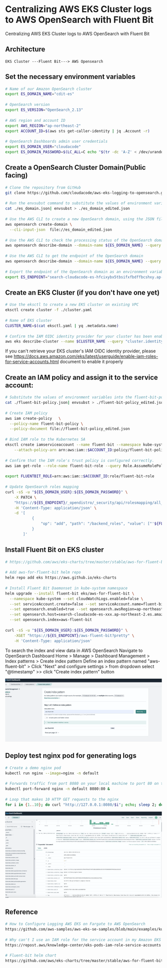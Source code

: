 # Centralizing AWS EKS Cluster logs to AWS OpenSearch with Fluent Bit
Centralizing AWS EKS Cluster logs to AWS OpenSearch with Fluent Bit

## Architecture
```
EKS Cluster ---Fluent Bit---> AWS Opensearch
```

## Set the necessary environment variables
```bash
# Name of our Amazon OpenSearch cluster
export ES_DOMAIN_NAME="cdit-es"

# OpenSearch version
export ES_VERSION="OpenSearch_2.13"

# AWS region and account ID
export AWS_REGION="ap-northeast-2"
export ACCOUNT_ID=$(aws sts get-caller-identity | jq .Account -r)

# OpenSearch Dashboards admin user credentials
export ES_DOMAIN_USER="cloudacode"
export ES_DOMAIN_PASSWORD=$(LC_ALL=C echo "$(tr -dc 'A-Z' < /dev/urandom | head -c1)$(tr -dc 'a-z' < /dev/urandom | head -c1)$(tr -dc '0-9' < /dev/urandom | head -c1)$(tr -dc '!@#$%^&*()_+{}|:<>?=' < /dev/urandom | head -c1)$(tr -dc 'A-Za-z0-9!@#$%^&*()_+{}|:<>?=' < /dev/urandom | head -c8)" | fold -w1 | shuf | tr -d '\n')
```

## Create a OpenSearch Cluster Domain(Public facing)
```bash
# Clone the repository from GitHub
git clone https://github.com/cloudacode/aws-eks-logging-to-opensearch.git

# Run the envsubst command to substitute the values of environment variables into the es_domain.json file, and output the result to a new file es_domain_edited.json
cat ./es_domain.json| envsubst > ./es_domain_edited.json

# Use the AWS CLI to create a new OpenSearch domain, using the JSON file we just created as input
aws opensearch create-domain \
  --cli-input-json  file://es_domain_edited.json

# Use the AWS CLI to check the processing status of the OpenSearch domain
aws opensearch describe-domain --domain-name ${ES_DOMAIN_NAME} --query 'DomainStatus.Processing'

# Use the AWS CLI to get the endpoint of the OpenSearch domain
aws opensearch describe-domain --domain-name ${ES_DOMAIN_NAME} --query 'DomainStatus.Endpoint'

# Export the endpoint of the OpenSearch domain as an environment variable
export ES_ENDPOINT="search-cloudacode-es-hfcixybx5tbsifxfbdffbcshxy.ap-northeast-2.es.amazonaws.com"```
```

## Create an EKS Cluster (if you don't have one yet)

```bash
# Use the eksctl to create a new EKS cluster on existing VPC
eksctl create cluster -f ./cluster.yaml

# Name of EKS cluster
CLUSTER_NAME=$(cat eksctl.yaml | yq .metadata.name)

# Confirm the IAM OIDC identity provider for your cluster has been enabled
aws eks describe-cluster --name $CLUSTER_NAME --query "cluster.identity.oidc.issuer" --output text
```
If you can't retrieve your EKS cluster's IAM OIDC identity provider, please see https://docs.aws.amazon.com/eks/latest/userguide/enable-iam-roles-for-service-accounts.html document to enable it properly

## Create an IAM policy and assign it to the service account:

```bash
# Substitute the values of environment variables into the fluent-bit-policy.json file, and output the result to a new file fluent-bit-policy_edited.json
cat ./fluent-bit-policy.json| envsubst > ./fluent-bit-policy_edited.json

# Create IAM policy
aws iam create-policy   \
  --policy-name fluent-bit-policy \
  --policy-document file://fluent-bit-policy_edited.json

# Bind IAM role to the Kubernetes SA
eksctl create iamserviceaccount --name fluent-bit --namespace kube-system --cluster $CLUSTER_NAME --role-name fluent-bit-role \
    --attach-policy-arn arn:aws:iam::$ACCOUNT_ID:policy/fluent-bit-policy --approve

# Confirm that the IAM role's trust policy is configured correctly.
aws iam get-role --role-name fluent-bit-role --query Role.AssumeRolePolicyDocument

export FLUENTBIT_ROLE=arn:aws:iam::$ACCOUNT_ID:role/fluent-bit-role

# Update OpenSearch roles mapping
curl -sS -u "${ES_DOMAIN_USER}:${ES_DOMAIN_PASSWORD}" \
    -X PATCH \
    "https://${ES_ENDPOINT}/_opendistro/_security/api/rolesmapping/all_access?pretty" \
    -H 'Content-Type: application/json' \
    -d '[
            {
                "op": "add", "path": "/backend_roles", "value": ["'${FLUENTBIT_ROLE}'"]
            }
        ]'

```

## Install Fluent Bit on EKS cluster
```bash
# https://github.com/aws/eks-charts/tree/master/stable/aws-for-fluent-bit

# Add aws-for-fluent-bit helm repo
helm repo add eks https://aws.github.io/eks-charts

# Install Fluent Bit Daemonset in kube-system namespace
helm upgrade --install fluent-bit eks/aws-for-fluent-bit \
  --namespace kube-system --set cloudWatchLogs.enabled=false \
  --set serviceAccount.create=false --set serviceAccount.name=fluent-bit \
  --set opensearch.enabled=true --set opensearch.awsRegion=ap-northeast-2 \
  --set opensearch.host=search-cloudacode-es-xxx.ap-northeast-2.es.amazonaws.com \
  --set opensearch.index=aws-fluent-bit

curl -sS -u "${ES_DOMAIN_USER}:${ES_DOMAIN_PASSWORD}" \
    -XGET "https://${ES_ENDPOINT}/aws-fluent-bit?pretty" \
    -H 'Content-Type: application/json'

```
To search the index and view data in AWS OpenSearch
Navigate to OpenSearch Dashboard Home > Manage > Dashboard Management > Index patterns > Create index pattern
Define an index pattern named "aws-fluent-bit" > Click "Next" and configure settings > from dropdown select "@timestamp" >> click "Create index pattern" button

![create-index-pattern](./create-index-pattern.png)


## Deploy test nginx pod for generating logs

```bash
# Create a demo nginx pod
kubectl run nginx --image=nginx -n default

# Forwards traffic from port 8080 on your local machine to port 80 on the nginx pod
kubectl port-forward nginx -n default 8080:80 &

# Loop that makes 10 HTTP GET requests to the nginx
for i in {1..10}; do curl "http://127.0.0.1:8080/$i"; echo; sleep 2; done
```

![log-dashboard](./opensearch-discover-dashboard.png)

## Reference

```bash
# How to Configure Logging AWS EKS on Fargate to AWS OpenSearch
https://github.com/aws-samples/aws-eks-se-samples/blob/main/examples/kubernetes/how-to-logging-eks-fargate-opensearch/readme.md

# Why can't I use an IAM role for the service account in my Amazon EKS pod?
https://repost.aws/knowledge-center/eks-pods-iam-role-service-accounts

# Fluent-bit helm chart
https://github.com/aws/eks-charts/tree/master/stable/aws-for-fluent-bit
```
